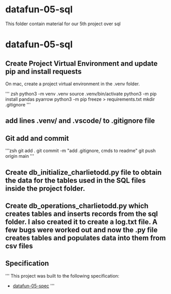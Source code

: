 # datafun-05-sql
This folder contain material for our 5th project over sql
# datafun-05-sql
## Create Project Virtual Environment and update pip and install requests

On mac, create a project virtual environment in the .venv folder. 

''' zsh
python3 -m venv .venv
source .venv/bin/activate
python3 -m pip install pandas pyarrow
python3 -m pip freeze > requirements.txt
mkdir .gitignore
'''
## add lines .venv/ and .vscode/ to .gitignore file

## Git add and commit

'''zsh
git add .
git commit -m "add .gitignore, cmds to readme"
git push origin main
'''

## Create db_initialize_charlietodd.py file to obtain the data for the tables used in the SQL files inside the project folder. 

## Create db_operations_charlietodd.py which creates tables and inserts records from the sql folder. I also created it to create a log.txt file. A few bugs were worked out and now the .py file creates tables and populates data into them from csv files

## Specification
'''
This project was built to the following specification:

- [datafun-05-spec](https://github.com/denisecase/datafun-05-spec)
'''
